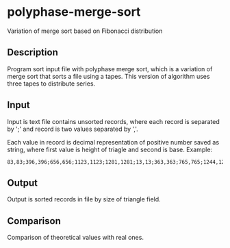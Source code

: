 # polyphase-merge-sort
Variation of merge sort based on Fibonacci distribution

## Description
Program sort input file with polyphase merge sort, which is a variation of merge sort that sorts a file using a tapes. This version of algorithm uses three tapes to distribute series.

## Input
Input is text file contains unsorted records, where each record is separated by ';' and record is two values separated by ','. 

Each value in record is decimal representation of positive number saved as string, where first value is height of triagle and second is base. Example:
```
83,83;396,396;656,656;1123,1123;1281,1281;13,13;363,363;765,765;1244,1244;1490,1490;18,18;183,183;647,647;772,772;1031,1031;3,3;233,233;412,412;551,551;746,746;26,26;241,241;631,631;963,963;1266,1266;31,31;167,167;606,606;730,730;1026,1026;4,4;465,465;695,695;1038,1038;1504,1504;8,8;201,201;452,452;916,916;1333,1333;52,52;387,387;639,639;1124,1124;1310,1310;30,30;308,308;692,692;1087,1087;1376,1376;13,13;435,435;911,911;1102,1102;1444,1444;62,62;553,553;764,764;1175,1175;1575,1575;21,21;146,146;276,276;673,673;819,819;
```
 
 ## Output
 Output is sorted records in file by size of triangle field.
 
 ## Comparison
Comparison of theoretical values with real ones.
